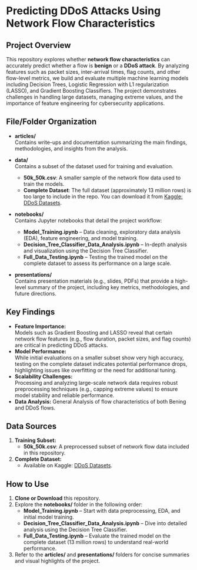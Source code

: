 # Predicting DDoS Attacks Using Network Flow Characteristics

## Project Overview
This repository explores whether **network flow characteristics** can accurately predict whether a flow is **benign** or a **DDoS attack**. By analyzing features such as packet sizes, inter-arrival times, flag counts, and other flow-level metrics, we build and evaluate multiple machine learning models including Decision Trees, Logistic Regression with L1 regularization (LASSO), and Gradient Boosting Classifiers. The project demonstrates challenges in handling large datasets, managing extreme values, and the importance of feature engineering for cybersecurity applications.

## File/Folder Organization

- **articles/**  
  Contains write-ups and documentation summarizing the main findings, methodologies, and insights from the analysis.

- **data/**  
  Contains a subset of the dataset used for training and evaluation.  
  - **50k_50k.csv**: A smaller sample of the network flow data used to train the models.
  - **Complete Dataset**: The full dataset (approximately 13 million rows) is too large to include in the repo. You can download it from [Kaggle: DDoS Datasets](https://www.kaggle.com/datasets/devendra416/ddos-datasets).

- **notebooks/**  
  Contains Jupyter notebooks that detail the project workflow:
  - **Model_Training.ipynb** – Data cleaning, exploratory data analysis (EDA), feature engineering, and model training.
  - **Decision_Tree_Classifier_Data_Analysis.ipynb** – In-depth analysis and visualization using the Decision Tree Classifier.
  - **Full_Data_Testing.ipynb** – Testing the trained model on the complete dataset to assess its performance on a large scale.

- **presentations/**  
  Contains presentation materials (e.g., slides, PDFs) that provide a high-level summary of the project, including key metrics, methodologies, and future directions.

## Key Findings
- **Feature Importance:**  
  Models such as Gradient Boosting and LASSO reveal that certain network flow features (e.g., flow duration, packet sizes, and flag counts) are critical in predicting DDoS attacks.
- **Model Performance:**  
  While initial evaluations on a smaller subset show very high accuracy, testing on the complete dataset indicates potential performance drops, highlighting issues like overfitting or the need for additional tuning.
- **Scalability Challenges:**  
  Processing and analyzing large-scale network data requires robust preprocessing techniques (e.g., capping extreme values) to ensure model stability and reliable performance.
- **Data Analysis:**
  General Analysis of flow characteristics of both Bening and DDoS flows.

## Data Sources
1. **Training Subset:**  
   - **50k_50k.csv**: A preprocessed subset of network flow data included in this repository.
2. **Complete Dataset:**  
   - Available on Kaggle: [DDoS Datasets](https://www.kaggle.com/datasets/devendra416/ddos-datasets).

## How to Use
1. **Clone or Download** this repository.
2. Explore the **notebooks/** folder in the following order:
   - **Model_Training.ipynb** – Start with data preprocessing, EDA, and initial model training.
   - **Decision_Tree_Classifier_Data_Analysis.ipynb** – Dive into detailed analysis using the Decision Tree Classifier.
   - **Full_Data_Testing.ipynb** – Evaluate the trained model on the complete dataset (13 million rows) to understand real-world performance.
3. Refer to the **articles/** and **presentations/** folders for concise summaries and visual highlights of the project.
